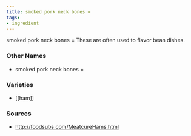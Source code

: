 ```yaml
---
title: smoked pork neck bones =
tags:
- ingredient
---
```

smoked pork neck bones = These are often used to flavor bean dishes.

### Other Names

* smoked pork neck bones =

### Varieties

* [[ham]]

### Sources
* http://foodsubs.com/MeatcureHams.html
